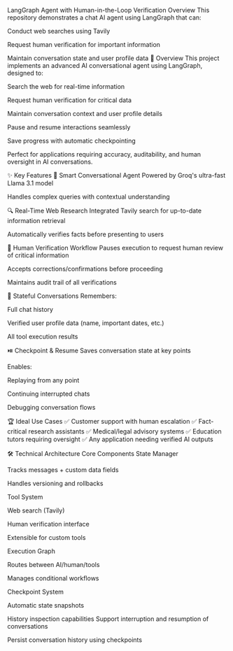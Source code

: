 LangGraph Agent with Human-in-the-Loop Verification
Overview
This repository demonstrates a chat AI agent using LangGraph that can:

Conduct web searches using Tavily

Request human verification for important information

Maintain conversation state and user profile data
📖 Overview
This project implements an advanced AI conversational agent using LangGraph, designed to:

Search the web for real-time information

Request human verification for critical data

Maintain conversation context and user profile details

Pause and resume interactions seamlessly

Save progress with automatic checkpointing

Perfect for applications requiring accuracy, auditability, and human oversight in AI conversations.

✨ Key Features
🤖 Smart Conversational Agent
Powered by Groq's ultra-fast Llama 3.1 model

Handles complex queries with contextual understanding

🔍 Real-Time Web Research
Integrated Tavily search for up-to-date information retrieval

Automatically verifies facts before presenting to users

👥 Human Verification Workflow
Pauses execution to request human review of critical information

Accepts corrections/confirmations before proceeding

Maintains audit trail of all verifications

💾 Stateful Conversations
Remembers:

Full chat history

Verified user profile data (name, important dates, etc.)

All tool execution results

⏯️ Checkpoint & Resume
Saves conversation state at key points

Enables:

Replaying from any point

Continuing interrupted chats

Debugging conversation flows

🏆 Ideal Use Cases
✅ Customer support with human escalation
✅ Fact-critical research assistants
✅ Medical/legal advisory systems
✅ Education tutors requiring oversight
✅ Any application needing verified AI outputs

🛠️ Technical Architecture
Core Components
State Manager

Tracks messages + custom data fields

Handles versioning and rollbacks

Tool System

Web search (Tavily)

Human verification interface

Extensible for custom tools

Execution Graph

Routes between AI/human/tools

Manages conditional workflows

Checkpoint System

Automatic state snapshots

History inspection capabilities
Support interruption and resumption of conversations

Persist conversation history using checkpoints


